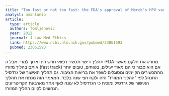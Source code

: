 ```yaml
---
title: "Too fast or not too fast: the FDA's approval of Merck's HPV vaccine Gardasil"
analyst: amantonio
article:
  type: article
  authors: Tomljenovic
  year: 2012
  journal: J Law Med Ethics
  link: https://www.ncbi.nlm.nih.gov/pubmed/23061593
  pubmed: 23061593
---
```


תהליך רישוי תכשיר רפואי חדש הינו ארוך למדי. אבל ה-FDA מחריג את חלקם מאשר אותם בהליך מזורז (fast track) אם הוא סבור כי הם מאוד יעילים, בטוחים, טובים יותר מהתכשירים הקיימים ומסוגלים לשפר את בריאות הציבור.
גם תהליך האישור של גרדסיל התנהל לפי "ההליך המזורז" הזה ולקח חצי שנה בלבד. המאמר הזה מנתח את תהליך האישור של גרדסיל ומוכיח כי הגרדסיל לא עונה לאף אחד מארבעת הקריטריונים הנחוצים לקיום ההליך המזורז.
